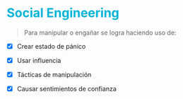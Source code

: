 <h1 style="color:#00b4d8">Social Engineering</h1>

> Para manipular o engañar se logra haciendo uso de:

- [x] Crear estado de pánico
- [x] Usar influencia
- [x] Tácticas de manipulación  
- [x] Causar sentimientos de confianza













